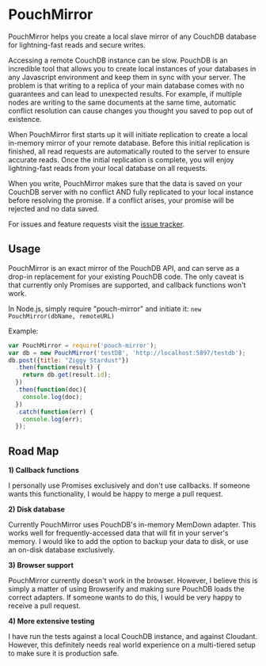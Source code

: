 PouchMirror
===
PouchMirror helps you create a local slave mirror of any CouchDB database for lightning-fast reads and secure writes.

Accessing a remote CouchDB instance can be slow. PouchDB is an incredible tool that allows you to create local 
instances of your databases in any Javascript environment and keep them in sync with your server. The problem is that 
writing to a replica of your main database comes with no guarantees and can lead to unexpected results. For example, 
if multiple nodes are writing to the same documents at the same time, automatic conflict resolution can cause changes 
you thought you saved to pop out of existence.

When PouchMirror first starts up it will initiate replication to create a local in-memory mirror of your remote 
database. Before this initial replication is finished, all read requests are automatically routed to the server to 
ensure accurate reads. Once the initial replication is complete, you will enjoy lightning-fast reads from your local 
database on all requests.

When you write, PouchMirror makes sure that the data is saved on your CouchDB server with no conflict AND fully 
replicated to your local instance before resolving the promise. If a conflict arises, your promise will be rejected and 
no data saved.

For issues and feature requests visit the [issue tracker](https://github.com/colinskow/pouch-mirror/issues).

Usage
---
PouchMirror is an exact mirror of the PouchDB API, and can serve as a drop-in replacement for your existing PouchDB 
code. The only caveat is that currently only Promises are supported, and callback functions won't work.

In Node.js, simply require "pouch-mirror" and initiate it:
`new PouchMirror(dbName, remoteURL)`

Example:
```Javascript
var PouchMirror = require('pouch-mirror');
var db = new PouchMirror('testDB', 'http://localhost:5897/testdb');
db.post({title: "Ziggy Stardust"})
  .then(function(result) {
    return db.get(result.id);
  })
  .then(function(doc){
    console.log(doc);
  })
  .catch(function(err) {
    console.log(err);
  });
```

Road Map
---

**1) Callback functions**

I personally use Promises exclusively and don't use callbacks. If someone wants this functionality, I would be happy to 
merge a pull request.

**2) Disk database**

Currently PouchMirror uses PouchDB's in-memory MemDown adapter. This works well for frequently-accessed data that will 
fit in your server's memory. I would like to add the option to backup your data to disk, or use an on-disk database 
exclusively.

**3) Browser support**

PouchMirror currently doesn't work in the browser. However, I believe this is simply a matter of using Browserify and 
making sure PouchDB loads the correct adapters. If someone wants to do this, I would be very happy to receive a pull 
request.

**4) More extensive testing**

I have run the tests against a local CouchDB instance, and against Cloudant. However, this definitely needs real world 
experience on a multi-tiered setup to make sure it is production safe.

